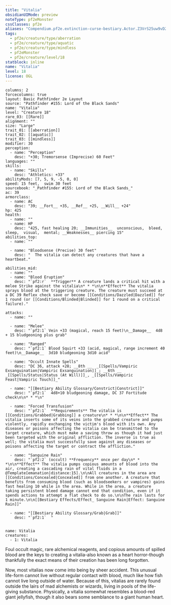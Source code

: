 ```yaml
---
title: "Vitalia"
obsidianUIMode: preview
noteType: pf2eMonster
cssClasses: pf2e
aliases: "Compendium.pf2e.extinction-curse-bestiary.Actor.Z3VrS25uw9vD2sek" 
tags:
  - pf2e/creature/type/aberration
  - pf2e/creature/type/aquatic
  - pf2e/creature/type/mindless
  - pf2eMonster
  - pf2e/creature/level/18
statblock: inline
name: "Vitalia"
level: 18
license: OGL
---
```


```statblock
columns: 2
forcecolumns: true
layout: Basic Pathfinder 2e Layout
source: "Pathfinder #155: Lord of the Black Sands"
name: "Vitalia"
level: "Creature 18"
rare_03: [[Rare]]
alignment: ""
size: "Large"
trait_01: [[aberration]]
trait_02: [[aquatic]]
trait_03: [[mindless]]
modifier: 30
perception:
  - name: "Perception"
    desc: "+30; Tremorsense (Imprecise) 60 Feet"
languages: ""
skills:
  - name: "Skills"
    desc: "Athletics: +33"
abilityMods: [7, 5, 9, -5, 0, 0]
speed: 15 feet,  swim 30 feet
sourcebook: "_Pathfinder #155: Lord of the Black Sands_"
ac: 39
armorclass:
  - name: AC
    desc: "39; __Fort__ +35, __Ref__ +25, __Will__ +24"
hp: 425
health:
  - name: ""
  - name: HP
    desc: "425, fast healing 20; __Immunities__  unconscious,  bleed,  sleep,  visual,  mental; __Weaknesses__ piercing 15"
abilities_top:
  - name: ""

  - name: "Bloodsense (Precise) 30 feet"
    desc: "  The vitalia can detect any creatures that have a heartbeat."

abilities_mid:
  - name: ""
  - name: "Blood Eruption"
    desc: "`pf2:r`  **Trigger** A creature lands a critical hit with a melee Strike against the vitalia\n* * *\n\n**Effect** The vitalia sprays blood at the triggering creature. The creature must succeed at a DC 39 Reflex check save or become [[Conditions/Dazzled|Dazzled]] for 1 round (or [[Conditions/Blinded|Blinded]] for 1 round on a critical failure)."

attacks:
  - name: ""

  - name: "Melee"
    desc: "`pf2:1` Vein +33 (magical, reach 15 feet)\n__Damage__  4d8 + 15 bludgeoning plus grab"

  - name: "Ranged"
    desc: "`pf2:1` Blood Squirt +33 (acid, magical, range increment 40 feet)\n__Damage__  3d10 bludgeoning 3d10 acid"

  - name: "Occult Innate Spells"
    desc: "DC 36, attack +28; __8th __  _[[Spells/Vampiric Exsanguination|Vampiric Exsanguination]]_; __6th __  _[[Spells/Status|Status (At Will)]]_, _[[Spells/Vampiric Feast|Vampiric Touch]]_"

  - name: "[[Bestiary Ability Glossary/Constrict|Constrict]]"
    desc: "`pf2:1`  4d8+10 bludgeoning damage, DC 37 Fortitude check\n\n* * *\n"

  - name: "Forced Transfusion"
    desc: "`pf2:1`  **Requirements** The vitalia is [[Conditions/Grabbed|Grabbing]] a creature\n* * *\n\n**Effect** The vitalia inserts some of its veins into the grabbed creature and pumps violently, rapidly exchanging the victim's blood with its own. Any diseases or poisons affecting the vitalia can be transmitted to the target creature, which must make a saving throw as though it had just been targeted with the original affliction. The inverse is true as well; the vitalia must successfully save against any diseases or poisons affecting the target or contract the affliction."

  - name: "Sanguine Rain"
    desc: "`pf2:2` (occult) **Frequency** once per day\n* * *\n\n**Effect** The vitalia pumps copious amounts of blood into the air, creating a cascading rain of vital fluids in a @Template[emanation|distance:15].\n\nAll creatures in the area are [[Conditions/Concealed|Concealed]] from one another. A creature that benefits from consuming blood (such as bloodseekers or vampires) gains fast healing 10 while in the area. While in the area, a creature taking persistent bleed damage cannot end that condition, even if it spends actions to attempt a flat check to do so.\n\nThe rain lasts for 1 minute.\n\n[[Bestiary Effects/Effect_ Sanguine Rain|Effect: Sanguine Rain]]"

  - name: "[[Bestiary Ability Glossary/Grab|Grab]]"
    desc: "`pf2:1`  "
 
```

```encounter-table
name: Vitalia
creatures:
  - 1: Vitalia
```



Foul occult magic, rare alchemical reagents, and copious amounts of spilled blood are the keys to creating a vitalia-also known as a heart horror-though thankfully the exact means of their creation has been long forgotten.

Now, most vitalias now come into being by sheer accident. This unusual life-form cannot live without regular contact with blood, much like how fish cannot live long outside of water. Because of this, vitalias are rarely found outside the lairs of mad alchemists or wizards, living in pools of the life-giving substance. Physically, a vitalia somewhat resembles a blood-red giant jellyfish, though it also bears some semblance to a giant human heart.
